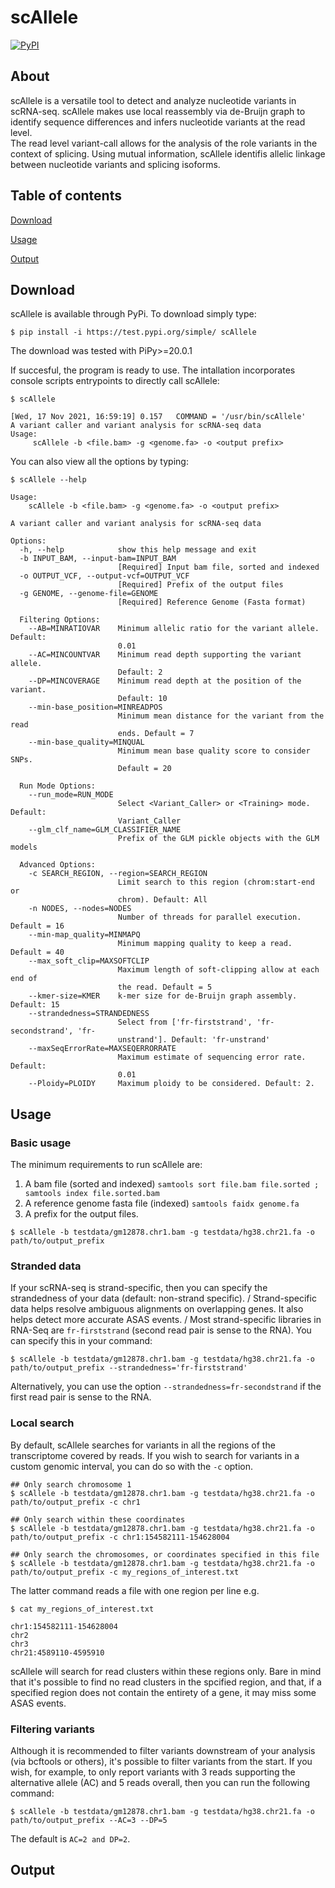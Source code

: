 # **scAllele**

<a href="https://test.pypi.org/project/scAllele/"><img alt="PyPI"></a>

## About


scAllele is a versatile tool to detect and analyze nucleotide variants in scRNA-seq. 
scAllele makes use local reassembly via de-Bruijn graph to identify sequence differences and infers nucleotide variants at the read level. \
The read level variant-call allows for the analysis of the role variants in the context of splicing. 
Using mutual information, scAllele identifis allelic linkage between nucleotide variants and splicing
isoforms.

## Table of contents

[Download](#Download)

[Usage](#Usage)

[Output](#Output)


## Download

scAllele is available through PyPi. To download simply type:

```
$ pip install -i https://test.pypi.org/simple/ scAllele
```
The download was tested with PiPy>=20.0.1

If succesful, the program is ready to use. The intallation incorporates console scripts entrypoints to directly call scAllele:
```
$ scAllele
```
```
[Wed, 17 Nov 2021, 16:59:19] 0.157   COMMAND = '/usr/bin/scAllele'
A variant caller and variant analysis for scRNA-seq data
Usage:
     scAllele -b <file.bam> -g <genome.fa> -o <output prefix>
```

You can also view all the options by typing:

```
$ scAllele --help
```

```
Usage: 
	scAllele -b <file.bam> -g <genome.fa> -o <output prefix>

A variant caller and variant analysis for scRNA-seq data

Options:
  -h, --help            show this help message and exit
  -b INPUT_BAM, --input-bam=INPUT_BAM
                        [Required] Input bam file, sorted and indexed
  -o OUTPUT_VCF, --output-vcf=OUTPUT_VCF
                        [Required] Prefix of the output files
  -g GENOME, --genome-file=GENOME
                        [Required] Reference Genome (Fasta format)

  Filtering Options:
    --AB=MINRATIOVAR    Minimum allelic ratio for the variant allele. Default:
                        0.01
    --AC=MINCOUNTVAR    Minimum read depth supporting the variant allele.
                        Default: 2
    --DP=MINCOVERAGE    Minimum read depth at the position of the variant.
                        Default: 10
    --min-base_position=MINREADPOS
                        Minimum mean distance for the variant from the read
                        ends. Default = 7
    --min-base_quality=MINQUAL
                        Minimum mean base quality score to consider SNPs.
                        Default = 20

  Run Mode Options:
    --run_mode=RUN_MODE
                        Select <Variant_Caller> or <Training> mode. Default:
                        Variant_Caller
    --glm_clf_name=GLM_CLASSIFIER_NAME
                        Prefix of the GLM pickle objects with the GLM models

  Advanced Options:
    -c SEARCH_REGION, --region=SEARCH_REGION
                        Limit search to this region (chrom:start-end or
                        chrom). Default: All
    -n NODES, --nodes=NODES
                        Number of threads for parallel execution. Default = 16
    --min-map_quality=MINMAPQ
                        Minimum mapping quality to keep a read. Default = 40
    --max_soft_clip=MAXSOFTCLIP
                        Maximum length of soft-clipping allow at each end of
                        the read. Default = 5
    --kmer-size=KMER    k-mer size for de-Bruijn graph assembly. Default: 15
    --strandedness=STRANDEDNESS
                        Select from ['fr-firststrand', 'fr-secondstrand', 'fr-
                        unstrand']. Default: 'fr-unstrand'
    --maxSeqErrorRate=MAXSEQERRORRATE
                        Maximum estimate of sequencing error rate. Default:
                        0.01
    --Ploidy=PLOIDY     Maximum ploidy to be considered. Default: 2.
 ```
 
## Usage 

### Basic usage

The minimum requirements to run scAllele are:
1. A bam file (sorted and indexed) `samtools sort file.bam file.sorted ; samtools index file.sorted.bam` 
2. A reference genome fasta file (indexed) `samtools faidx genome.fa`
3. A prefix for the output files.

```
$ scAllele -b testdata/gm12878.chr1.bam -g testdata/hg38.chr21.fa -o path/to/output_prefix
```

### Stranded data
If your scRNA-seq is strand-specific, then you can specify the strandedness of your data (default: non-strand specific). /
Strand-specific data helps resolve ambiguous alignments on overlapping genes. It also helps detect more accurate ASAS events. /
Most strand-specific libraries in RNA-Seq are `fr-firststrand` (second read pair is sense to the RNA). You can specify this in your command:
```
$ scAllele -b testdata/gm12878.chr1.bam -g testdata/hg38.chr21.fa -o path/to/output_prefix --strandedness='fr-firststrand'
```
Alternatively, you can use the option `--strandedness=fr-secondstrand` if the first read pair is sense to the RNA.  

### Local search
By default, scAllele searches for variants in all the regions of the transcriptome covered by reads. If you wish to search for variants in a custom genomic interval, you can do so with the `-c` option. 
```
## Only search chromosome 1
$ scAllele -b testdata/gm12878.chr1.bam -g testdata/hg38.chr21.fa -o path/to/output_prefix -c chr1

## Only search within these coordinates
$ scAllele -b testdata/gm12878.chr1.bam -g testdata/hg38.chr21.fa -o path/to/output_prefix -c chr1:154582111-154628004

## Only search the chromosomes, or coordinates specified in this file
$ scAllele -b testdata/gm12878.chr1.bam -g testdata/hg38.chr21.fa -o path/to/output_prefix -c my_regions_of_interest.txt
```

The latter command reads a file with one region per line e.g.
```
$ cat my_regions_of_interest.txt

chr1:154582111-154628004
chr2
chr3
chr21:4589110-4595910
```
scAllele will search for read clusters within these regions only. Bare in mind that it's possible to find no read clusters in the spcified region, and that, if a specified region does not contain the entirety of a gene, it may miss some ASAS events. 


### Filtering variants 
Although it is recommended to filter variants downstream of your analysis (via bcftools or others), it's possible to filter variants from the start. If you wish, for example, to only report variants with 3 reads supporting the alternative allele (AC) and 5 reads overall, then you can run the following command:
```
$ scAllele -b testdata/gm12878.chr1.bam -g testdata/hg38.chr21.fa -o path/to/output_prefix --AC=3 --DP=5
```
The default is `AC=2 and DP=2`. 

## Output
